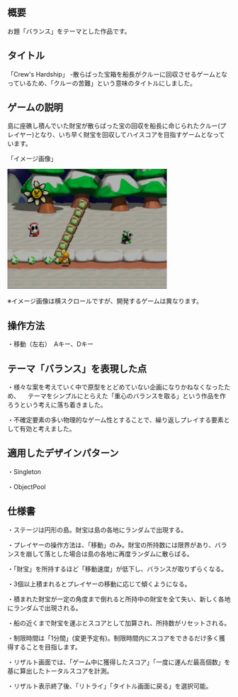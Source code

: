 ## 概要
お題「バランス」をテーマとした作品です。

## タイトル
「Crew's Hardship」
-散らばった宝箱を船長がクルーに回収させるゲームとなっているため、「クルーの苦難」という意味のタイトルにしました。

## ゲームの説明
島に座礁し積んでいた財宝が散らばった宝の回収を船長に命じられたクルー(プレイヤー)となり、いち早く財宝を回収してハイスコアを目指すゲームとなっています。

「イメージ画像」

<img src="./SS/スクリーンショット 2023-10-04 134559.jpg" width="px480" height="270px"></img>

※イメージ画像は横スクロールですが、開発するゲームは異なります。

## 操作方法
・移動（左右）　Aキー、Dキー

## テーマ「バランス」を表現した点
・様々な案を考えていく中で原型をとどめていない企画になりかねなくなったため、
　テーマをシンプルにとらえた「重心のバランスを取る」という作品を作ろうという考えに落ち着きました。

・不確定要素の多い物理的なゲーム性とすることで、繰り返しプレイする要素として有効と考えました。

## 適用したデザインパターン

・Singleton

・ObjectPool

## 仕様書
・ステージは円形の島。財宝は島の各地にランダムで出現する。

・プレイヤーの操作方法は、「移動」のみ。財宝の所持数には限界があり、バランスを崩して落とした場合は島の各地に再度ランダムに散らばる。

・「財宝」を所持するほど「移動速度」が低下し、バランスが取りずらくなる。

・3個以上積まれるとプレイヤーの移動に応じて傾くようになる。

・積まれた財宝が一定の角度まで倒れると所持中の財宝を全て失い、新しく各地にランダムで出現される。

・船の近くまで財宝を運ぶとスコアとして加算され、所持数がリセットされる。

・制限時間は「1分間」(変更予定有)。制限時間内にスコアをできるだけ多く獲得することを目指します。

・リザルト画面では、「ゲーム中に獲得したスコア」「一度に運んだ最高個数」を基に算出したトータルスコアを計測。

・リザルト表示終了後、「リトライ」「タイトル画面に戻る」を選択可能。
